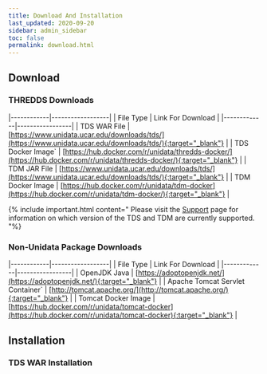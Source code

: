 ```yaml
---
title: Download And Installation
last_updated: 2020-09-20
sidebar: admin_sidebar
toc: false
permalink: download.html
---
```



## Download

### THREDDS Downloads

|------------|------------------|
| File Type | Link For Download |
|-------------|-----------------|
| TDS WAR File | [https://www.unidata.ucar.edu/downloads/tds/](https://www.unidata.ucar.edu/downloads/tds/){:target="_blank"} |
| TDS Docker Image` | [https://hub.docker.com/r/unidata/thredds-docker/](https://hub.docker.com/r/unidata/thredds-docker/){:target="_blank"} |
| TDM JAR File | [https://www.unidata.ucar.edu/downloads/tds/](https://www.unidata.ucar.edu/downloads/tds/){:target="_blank"} |
| TDM Docker Image | [https://hub.docker.com/r/unidata/tdm-docker](https://hub.docker.com/r/unidata/tdm-docker/){:target="_blank"} |

{% include important.html content="
Please visit the [Support](support.html) page for information on which version of the TDS and TDM are currently supported.
"%}

### Non-Unidata Package Downloads

|------------|------------------|
| File Type | Link For Download |
|-------------|-----------------|
| OpenJDK Java | [https://adoptopenjdk.net/](https://adoptopenjdk.net/){:target="_blank"} |
| Apache Tomcat Servlet Container` | [http://tomcat.apache.org/](http://tomcat.apache.org/){:target="_blank"} |
| Tomcat Docker Image | [https://hub.docker.com/r/unidata/tomcat-docker](https://hub.docker.com/r/unidata/tomcat-docker){:target="_blank"} |

## Installation

### TDS WAR Installation
